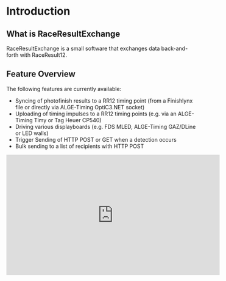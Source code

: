 ﻿# Introduction

## What is RaceResultExchange

RaceResultExchange is a small software that exchanges data back-and-forth with RaceResult12. 

## Feature Overview

The following features are currently available: 

* Syncing of photofinish results to a RR12 timing point (from a Finishlynx file or directly via ALGE-Timing OptiC3.NET socket)
* Uploading of timing impulses to a RR12 timing points (e.g. via an ALGE-Timing Timy or Tag Heuer CP540)
* Driving various displayboards (e.g. FDS MLED, ALGE-Timing GAZ/DLine or LED walls)
* Trigger Sending of HTTP POST or GET when a detection occurs
* Bulk sending to a list of recipients with HTTP POST

<iframe width="560" height="315" src="https://www.youtube.com/embed/XicU4O1dWq8" title="YouTube video player" frameborder="0" allow="accelerometer; autoplay; clipboard-write; encrypted-media; gyroscope; picture-in-picture" allowfullscreen></iframe>